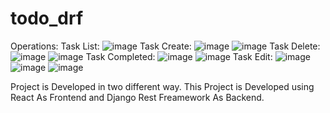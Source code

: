 # todo_drf


Operations:
Task List:
![image](https://user-images.githubusercontent.com/67023201/140263738-6bf2b555-67b3-48d3-a522-6d355ee71fc4.png)
Task Create:
![image](https://user-images.githubusercontent.com/67023201/140264440-3febd6c3-b78b-4410-87e6-a3935465bc09.png)
![image](https://user-images.githubusercontent.com/67023201/140264462-2af58399-bda8-4867-8ed9-fd1288907d2d.png)
Task Delete:
![image](https://user-images.githubusercontent.com/67023201/140263802-c519f921-663d-4b66-a824-2ba2111dfd4b.png)
![image](https://user-images.githubusercontent.com/67023201/140263861-d3ed5d89-804f-4eec-8bcc-57a3bcecc1db.png)
Task Completed:
![image](https://user-images.githubusercontent.com/67023201/140264115-16924a3b-6466-420b-8300-8ae69cb02487.png)
![image](https://user-images.githubusercontent.com/67023201/140264135-b2bd76c1-64f2-41ac-bdcc-de8cb55109ae.png)
Task Edit:
![image](https://user-images.githubusercontent.com/67023201/140264176-628a2bbd-e217-4701-91bd-e8db9ed78b78.png)
![image](https://user-images.githubusercontent.com/67023201/140264208-443da649-f72e-477e-b53f-7c3a30ae92c7.png)
![image](https://user-images.githubusercontent.com/67023201/140264252-782f73f1-d823-4712-896d-f7e538d3997f.png)

Project is Developed in two different way.
This Project is Developed using React As Frontend and Django Rest Freamework As  Backend.
